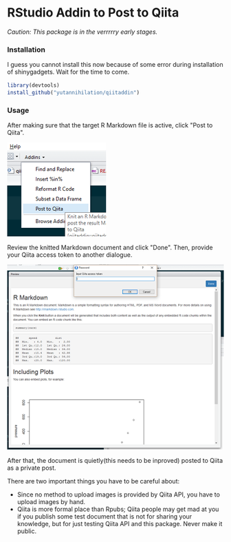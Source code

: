 RStudio Addin to Post to Qiita
==============================

*Caution: This package is in the verrrrry early stages.*

### Installation

I guess you cannot install this now because of some error during installation of shinygadgets. Wait for the time to come.

```r
library(devtools)
install_github("yutannihilation/qiitaddin")
```

### Usage

After making sure that the target R Markdown file is active, click "Post to Qiita".

![](usage1.png)

Review the knitted Markdown document and click "Done". Then, provide your Qiita access token to another dialogue.

![](usage2.png)

After that, the document is quietly(this needs to be inproved) posted to Qiita as a private post.

There are two important things you have to be careful about:

* Since no method to upload images is provided by Qiita API, you have to upload images by hand.
* Qiita is more formal place than Rpubs; Qiita people may get mad at you if you publish some test document that is not for sharing your knowledge, but for just testing Qiita API and this package. Never make it public.
